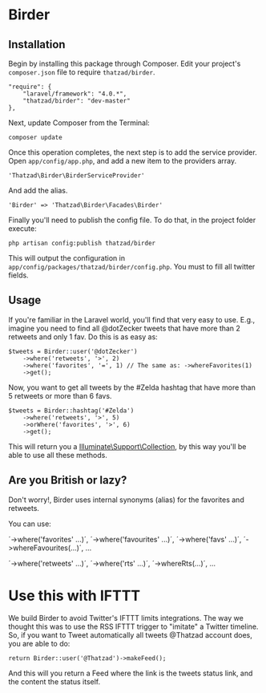 Birder
======

## Installation

Begin by installing this package through Composer. Edit your project's `composer.json` file to require `thatzad/birder`.

    "require": {
        "laravel/framework": "4.0.*",
        "thatzad/birder": "dev-master"
    },

Next, update Composer from the Terminal:

    composer update

Once this operation completes, the next step is to add the service provider. Open `app/config/app.php`, and add a new item to the providers array.

    'Thatzad\Birder\BirderServiceProvider'

And add the alias.

    'Birder' => 'Thatzad\Birder\Facades\Birder'

Finally you'll need to publish the config file. To do that, in the project folder execute:

    php artisan config:publish thatzad/birder

This will output the configuration in `app/config/packages/thatzad/birder/config.php`. You must to fill all twitter fields.

## Usage

If you're familiar in the Laravel world, you'll find that very easy to use. E.g., imagine you need to find all @dotZecker tweets that have more than 2 retweets and only 1 fav. Do this is as easy as:

    $tweets = Birder::user('@dotZecker')
        ->where('retweets', '>', 2)
        ->where('favorites', '=', 1) // The same as: ->whereFavorites(1)
        ->get();

Now, you want to get all tweets by the #Zelda hashtag that have more than 5 retweets or more than 6 favs.

    $tweets = Birder::hashtag('#Zelda')
        ->where('retweets', '>', 5)
        ->orWhere('favorites', '>', 6)
        ->get();

This will return you a [Illuminate\Support\Collection](http://laravel.com/api/class-Illuminate.Support.Collection.html), by this way you'll be able to use all these methods.

## Are you British or lazy?

Don't worry!, Birder uses internal synonyms (alias) for the favorites and retweets.

You can use:

´->where('favorites' ...)´, ´->where('favourites' ...)´, ´->where('favs' ...)´, ´->whereFavourites(...)´, ...

´->where('retweets' ...)´, ´->where('rts' ...)´, ´->whereRts(...)´, ...

# Use this with IFTTT

We build Birder to avoid Twitter's IFTTT limits integrations.
The way we thought this was to use the RSS IFTTT trigger to "imitate" a Twitter timeline. So, if you want to Tweet automatically all tweets @Thatzad account does, you are able to do:

    return Birder::user('@Thatzad')->makeFeed();

And this will you return a Feed where the link is the tweets status link, and the content the status itself.

